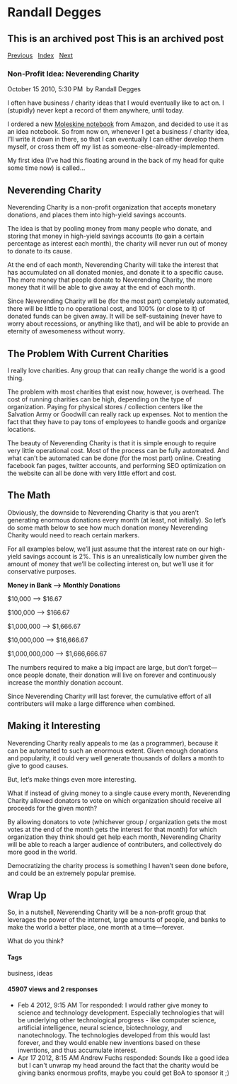 # Randall Degges

## This is an archived post This is an archived post

[Previous][]   [Index][]   [Next][]

### Non-Profit Idea: Neverending Charity

October 15 2010, 5:30 PM  by Randall Degges

I often have business / charity ideas that I would eventually like to act on. I
(stupidly) never kept a record of them anywhere, until today.

I ordered a new [Moleskine notebook][] from Amazon, and decided to use it as an
idea notebook. So from now on, whenever I get a business / charity idea, I’ll
write it down in there, so that I can eventually I can either develop them
myself, or cross them off my list as someone-else-already-implemented.

My first idea (I’ve had this floating around in the back of my head for quite
some time now) is called…

## Neverending Charity

Neverending Charity is a non-profit organization that accepts monetary
donations, and places them into high-yield savings accounts.

The idea is that by pooling money from many people who donate, and storing that
money in high-yield savings accounts (to gain a certain percentage as interest
each month), the charity will never run out of money to donate to its cause.

At the end of each month, Neverending Charity will take the interest that has
accumulated on all donated monies, and donate it to a specific cause. The more
money that people donate to Neverending Charity, the more money that it will be
able to give away at the end of each month.

Since Neverending Charity will be (for the most part) completely automated,
there will be little to no operational cost, and 100% (or close to it) of
donated funds can be given away. It will be self-sustaining (never have to worry
about recessions, or anything like that), and will be able to provide an
eternity of awesomeness without worry.

## The Problem With Current Charities

I really love charities. Any group that can really change the world is a good
thing.

The problem with most charities that exist now, however, is overhead. The cost
of running charities can be high, depending on the type of organization. Paying
for physical stores / collection centers like the Salvation Army or Goodwill can
really rack up expenses. Not to mention the fact that they have to pay tons of
employees to handle goods and organize locations.

The beauty of Neverending Charity is that it is simple enough to require very
little operational cost. Most of the process can be fully automated. And what
can’t be automated can be done (for the most part) online. Creating facebook fan
pages, twitter accounts, and performing SEO optimization on the website can all
be done with very little effort and cost.

## The Math

Obviously, the downside to Neverending Charity is that you aren’t generating
enormous donations every month (at least, not initially). So let’s do some math
below to see how much donation money Neverending Charity would need to reach
certain markers.

For all examples below, we’ll just assume that the interest rate on our
high-yield savings account is 2%. This is an unrealistically low number given
the amount of money that we’ll be collecting interest on, but we’ll use it for
conservative purposes.

**Money in Bank –\> Monthly Donations**

\$10,000 –\> \$16.67

\$100,000 –\> \$166.67

\$1,000,000 –\> \$1,666.67

\$10,000,000 –\> \$16,666.67

\$1,000,000,000 –\> \$1,666,666.67

The numbers required to make a big impact are large, but don’t forget—once
people donate, their donation will live on forever and continuously increase the
monthly donation account.

Since Neverending Charity will last forever, the cumulative effort of all
contributers will make a large difference when combined.

## Making it Interesting

Neverending Charity really appeals to me (as a programmer), because it can be
automated to such an enormous extent. Given enough donations and popularity, it
could very well generate thousands of dollars a month to give to good causes.

But, let’s make things even more interesting.

What if instead of giving money to a single cause every month, Neverending
Charity allowed donators to vote on which organization should receive all
proceeds for the given month?

By allowing donators to vote (whichever group / organization gets the most votes
at the end of the month gets the interest for that month) for which organization
they think should get help each month, Neverending Charity will be able to reach
a larger audience of contributers, and collectively do more good in the world.

Democratizing the charity process is something I haven’t seen done before, and
could be an extremely popular premise.

## Wrap Up

So, in a nutshell, Neverending Charity will be a non-profit group that leverages
the power of the internet, large amounts of people, and banks to make the world
a better place, one month at a time—forever.

What do you think?

#### Tags

business, ideas

#### 45907 views and 2 responses

-   Feb 4 2012, 9:15 AM
    Tor responded:
    I would rather give money to science and technology development. Especially
    technologies that will be underlying other technological progress - like
    computer science, artificial intelligence, neural science, biotechnology,
    and nanotechnology. The technologies developed from this would last forever,
    and they would enable new inventions based on these inventions, and thus
    accumulate interest.
-   Apr 17 2012, 8:15 AM
    Andrew Fuchs responded:
    Sounds like a good idea but I can't unwrap my head around the fact that the
    charity would be giving banks enormous profits, maybe you could get BoA to
    sponsor it ;)

  [Previous]: ../../../posts/2010/11/getting-back-on-track.html
  [Index]: ../../../index-6.html
  [Next]: ../../../posts/2010/10/29559904.html
  [Moleskine notebook]: http://www.amazon.com/gp/product/8883701127?ie=UTF8&tag=projectb14ck-20&linkCode=as2&camp=1789&creative=390957&creativeASIN=8883701127
